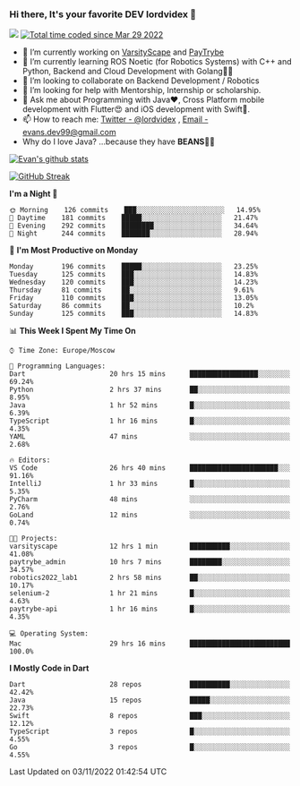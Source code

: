 ### Hi there, It's your favorite DEV lordvidex 👋
<img src="https://komarev.com/ghpvc/?username=lordvidex&label=Views&color=blue&style=plastic" /> <a href="https://wakatime.com/@0e56db35-d16b-410a-acc0-4085055304bf"><img src="https://wakatime.com/badge/user/0e56db35-d16b-410a-acc0-4085055304bf.svg" alt="Total time coded since Mar 29 2022" /></a>

- 🔭 I’m currently working on [VarsityScape](https://varsityscape.com) and [PayTrybe](https://www.paytrybe.com)
- 🌱 I’m currently learning ROS Noetic (for Robotics Systems) with C++ and Python, Backend and Cloud Development with Golang🧙🏼
- 👯 I’m looking to collaborate on Backend Development / Robotics
- 🤔 I’m looking for help with Mentorship, Internship or scholarship.
- 💬 Ask me about Programming with Java❤️, Cross Platform mobile development with Flutter😍 and iOS development with Swift🚀.
- 📫 How to reach me: [Twitter - @lordvidex](https://twitter.com/lordvidex) , [Email - evans.dev99@gmail.com](mailto:evans.dev99@gmail.com?body=Hello%20Evans,)
- Why do I love Java? ...because they have **BEANS**🤤😋

<div>
<!-- <a href="https://github.com/lordvidex">
  <img src="https://github-readme-stats.vercel.app/api/top-langs/?username=lordvidex&theme=light" />
</a>    -->
<!-- [![Top Langs](https://github-readme-stats.vercel.app/api/top-langs/?username=lordvidex)](https://github.com/lordvidex/)  -->
<a href="https://github.com/lordvidex">
 <img src="https://github-readme-stats.vercel.app/api?username=lordvidex&show_icons=true&theme=light&line_height=27" alt="Evan's github stats"/>
</a>
</div>

[![GitHub Streak](https://github-readme-streak-stats.herokuapp.com?user=lordvidex&theme=github-dark&hide_border=true)](https://git.io/streak-stats)

<!--
  <a href="https://github.com/iampawan/FlutterExampleApps">
    <img align="center" src="https://github-readme-stats.vercel.app/api/pin/?username=iampawan&repo=FlutterExampleApps&theme=light" />

  </a>
  <a href="https://github.com/iampawan/VelocityX">
   <img align="center" src="https://github-readme-stats.vercel.app/api/pin/?username=iampawan&repo=VelocityX&theme=light" />
  </a>
-->
<!--START_SECTION:waka-->
**I'm a Night 🦉** 

```text
🌞 Morning    126 commits    ███░░░░░░░░░░░░░░░░░░░░░░   14.95% 
🌆 Daytime    181 commits    █████░░░░░░░░░░░░░░░░░░░░   21.47% 
🌃 Evening    292 commits    ████████░░░░░░░░░░░░░░░░░   34.64% 
🌙 Night      244 commits    ███████░░░░░░░░░░░░░░░░░░   28.94%

```
📅 **I'm Most Productive on Monday** 

```text
Monday       196 commits    █████░░░░░░░░░░░░░░░░░░░░   23.25% 
Tuesday      125 commits    ███░░░░░░░░░░░░░░░░░░░░░░   14.83% 
Wednesday    120 commits    ███░░░░░░░░░░░░░░░░░░░░░░   14.23% 
Thursday     81 commits     ██░░░░░░░░░░░░░░░░░░░░░░░   9.61% 
Friday       110 commits    ███░░░░░░░░░░░░░░░░░░░░░░   13.05% 
Saturday     86 commits     ██░░░░░░░░░░░░░░░░░░░░░░░   10.2% 
Sunday       125 commits    ███░░░░░░░░░░░░░░░░░░░░░░   14.83%

```


📊 **This Week I Spent My Time On** 

```text
⌚︎ Time Zone: Europe/Moscow

💬 Programming Languages: 
Dart                     20 hrs 15 mins      █████████████████░░░░░░░░   69.24% 
Python                   2 hrs 37 mins       ██░░░░░░░░░░░░░░░░░░░░░░░   8.95% 
Java                     1 hr 52 mins        █░░░░░░░░░░░░░░░░░░░░░░░░   6.39% 
TypeScript               1 hr 16 mins        █░░░░░░░░░░░░░░░░░░░░░░░░   4.35% 
YAML                     47 mins             ░░░░░░░░░░░░░░░░░░░░░░░░░   2.68%

🔥 Editors: 
VS Code                  26 hrs 40 mins      ██████████████████████░░░   91.16% 
IntelliJ                 1 hr 33 mins        █░░░░░░░░░░░░░░░░░░░░░░░░   5.35% 
PyCharm                  48 mins             ░░░░░░░░░░░░░░░░░░░░░░░░░   2.76% 
GoLand                   12 mins             ░░░░░░░░░░░░░░░░░░░░░░░░░   0.74%

🐱‍💻 Projects: 
varsityscape             12 hrs 1 min        ██████████░░░░░░░░░░░░░░░   41.08% 
paytrybe_admin           10 hrs 7 mins       ████████░░░░░░░░░░░░░░░░░   34.57% 
robotics2022_lab1        2 hrs 58 mins       ██░░░░░░░░░░░░░░░░░░░░░░░   10.17% 
selenium-2               1 hr 21 mins        █░░░░░░░░░░░░░░░░░░░░░░░░   4.63% 
paytrybe-api             1 hr 16 mins        █░░░░░░░░░░░░░░░░░░░░░░░░   4.35%

💻 Operating System: 
Mac                      29 hrs 16 mins      █████████████████████████   100.0%

```

**I Mostly Code in Dart** 

```text
Dart                     28 repos            ██████████░░░░░░░░░░░░░░░   42.42% 
Java                     15 repos            █████░░░░░░░░░░░░░░░░░░░░   22.73% 
Swift                    8 repos             ███░░░░░░░░░░░░░░░░░░░░░░   12.12% 
TypeScript               3 repos             █░░░░░░░░░░░░░░░░░░░░░░░░   4.55% 
Go                       3 repos             █░░░░░░░░░░░░░░░░░░░░░░░░   4.55%

```



 Last Updated on 03/11/2022 01:42:54 UTC
<!--END_SECTION:waka-->
